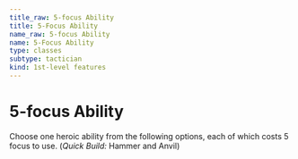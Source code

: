 ```yaml
---
title_raw: 5-focus Ability
title: 5-Focus Ability
name_raw: 5-focus Ability
name: 5-Focus Ability
type: classes
subtype: tactician
kind: 1st-level features
---
```


# 5-focus Ability

Choose one heroic ability from the following options, each of which costs 5 focus to use. (*Quick Build:* Hammer and Anvil)
